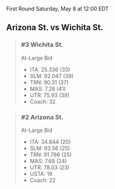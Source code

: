 First Round
Saturday, May 8 at 12:00 EDT
## Arizona St. vs Wichita St.

> ### #3 Wichita St.  
> At-Large Bid  
> - ITA: 25.336 (33)  
> - SLM: 92.047 (39)  
> - TRN: 90.31 (37)  
> - MAS: 7.28 (41)  
> - UTR: 75.93 (39)  
> - Coach: 32  

> ### #2 Arizona St.  
> At-Large Bid  
> - ITA: 34.844 (20)  
> - SLM: 93.56 (25)  
> - TRN: 91.786 (25)  
> - MAS: 7.68 (24)  
> - UTR: 78.03 (23)  
> - USTA: 19  
> - Coach: 22  